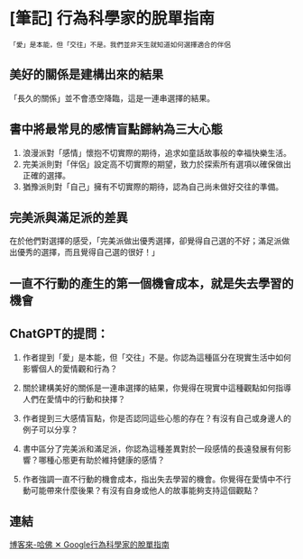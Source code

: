 # [筆記] 行為科學家的脫單指南



`「愛」是本能，但「交往」不是。我們並非天生就知道如何選擇適合的伴侶`
<!--more-->
## 美好的關係是建構出來的結果
「長久的關係」並不會憑空降臨，這是一連串選擇的結果。

## 書中將最常見的感情盲點歸納為三大心態
1. 浪漫派對「感情」懷抱不切實際的期待，追求如童話故事般的幸福快樂生活。
2. 完美派則對「伴侶」設定高不切實際的期望，致力於探索所有選項以確保做出正確的選擇。
3. 猶豫派則對「自己」擁有不切實際的期待，認為自己尚未做好交往的準備。

## 完美派與滿足派的差異
在於他們對選擇的感受，「完美派做出優秀選擇，卻覺得自己選的不好；滿足派做出優秀的選擇，而且覺得自己選的很好！」

## 一直不行動的產生的第一個機會成本，就是失去學習的機會


## ChatGPT的提問：
1. 作者提到「愛」是本能，但「交往」不是。你認為這種區分在現實生活中如何影響個人的愛情觀和行為？

2. 關於建構美好的關係是一連串選擇的結果，你覺得在現實中這種觀點如何指導人們在愛情中的行動和抉擇？

3. 作者提到三大感情盲點，你是否認同這些心態的存在？有沒有自己或身邊人的例子可以分享？

4. 書中區分了完美派和滿足派，你認為這種差異對於一段感情的長遠發展有何影響？哪種心態更有助於維持健康的感情？

5. 作者強調一直不行動的機會成本，指出失去學習的機會。你覺得在愛情中不行動可能帶來什麼後果？有沒有自身或他人的故事能夠支持這個觀點？

## 連結
[博客來-哈佛 ✕ Google行為科學家的脫單指南](https://www.books.com.tw/products/0010896108)
